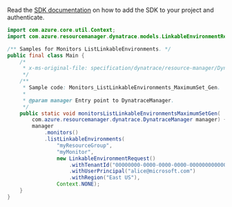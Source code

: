 Read the [SDK documentation](https://github.com/Azure/azure-sdk-for-java/blob/azure-resourcemanager-dynatrace_1.0.0-beta.1/sdk/dynatrace/azure-resourcemanager-dynatrace/README.md) on how to add the SDK to your project and authenticate.

```java
import com.azure.core.util.Context;
import com.azure.resourcemanager.dynatrace.models.LinkableEnvironmentRequest;

/** Samples for Monitors ListLinkableEnvironments. */
public final class Main {
    /*
     * x-ms-original-file: specification/dynatrace/resource-manager/Dynatrace.Observability/preview/2021-09-01-preview/examples/Monitors_ListLinkableEnvironments_MaximumSet_Gen.json
     */
    /**
     * Sample code: Monitors_ListLinkableEnvironments_MaximumSet_Gen.
     *
     * @param manager Entry point to DynatraceManager.
     */
    public static void monitorsListLinkableEnvironmentsMaximumSetGen(
        com.azure.resourcemanager.dynatrace.DynatraceManager manager) {
        manager
            .monitors()
            .listLinkableEnvironments(
                "myResourceGroup",
                "myMonitor",
                new LinkableEnvironmentRequest()
                    .withTenantId("00000000-0000-0000-0000-000000000000")
                    .withUserPrincipal("alice@microsoft.com")
                    .withRegion("East US"),
                Context.NONE);
    }
}
```
